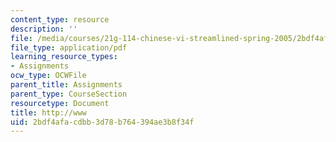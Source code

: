 ```yaml
---
content_type: resource
description: ''
file: /media/courses/21g-114-chinese-vi-streamlined-spring-2005/2bdf4afacdbb3d78b764394ae3b8f34f_MIT21G_114S05_2_28j.pdf
file_type: application/pdf
learning_resource_types:
- Assignments
ocw_type: OCWFile
parent_title: Assignments
parent_type: CourseSection
resourcetype: Document
title: http://www
uid: 2bdf4afa-cdbb-3d78-b764-394ae3b8f34f
---
```

